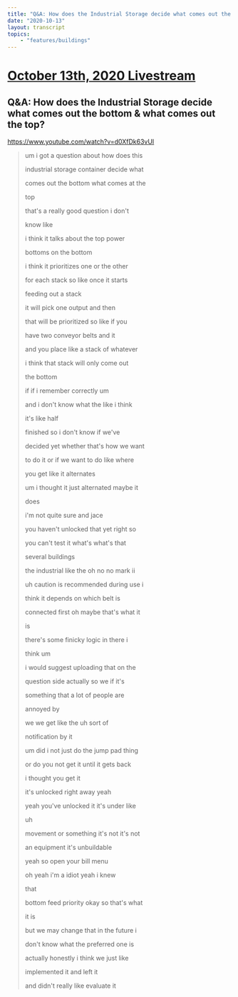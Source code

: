 ```yaml
---
title: "Q&A: How does the Industrial Storage decide what comes out the bottom & what comes out the top?"
date: "2020-10-13"
layout: transcript
topics:
    - "features/buildings"
---
```

# [October 13th, 2020 Livestream](../2020-10-13.md)
## Q&A: How does the Industrial Storage decide what comes out the bottom & what comes out the top?
https://www.youtube.com/watch?v=d0XfDk63vUI
> um i got a question about how does this
> 
> industrial storage container decide what
> 
> comes out the bottom what comes at the
> 
> top
> 
> that's a really good question i don't
> 
> know like
> 
> i think it talks about the top power
> 
> bottoms on the bottom
> 
> i think it prioritizes one or the other
> 
> for each stack so like once it starts
> 
> feeding out a stack
> 
> it will pick one output and then
> 
> that will be prioritized so like if you
> 
> have two conveyor belts and it
> 
> and you place like a stack of whatever
> 
> i think that stack will only come out
> 
> the bottom
> 
> if if i remember correctly um
> 
> and i don't know what the like i think
> 
> it's like half
> 
> finished so i don't know if we've
> 
> decided yet whether that's how we want
> 
> to do it or if we want to do like where
> 
> you get like it alternates
> 
> um i thought it just alternated maybe it
> 
> does
> 
> i'm not quite sure and jace
> 
> you haven't unlocked that yet right so
> 
> you can't test it what's what's that
> 
> several buildings
> 
> the industrial like the oh no no mark ii
> 
> uh caution is recommended during use i
> 
> think it depends on which belt is
> 
> connected first oh maybe that's what it
> 
> is
> 
> there's some finicky logic in there i
> 
> think um
> 
> i would suggest uploading that on the
> 
> question side actually so we if it's
> 
> something that a lot of people are
> 
> annoyed by
> 
> we we get like the uh sort of
> 
> notification by it
> 
> um did i not just do the jump pad thing
> 
> or do you not get it until it gets back
> 
> i thought you get it
> 
> it's unlocked right away yeah
> 
> yeah you've unlocked it it's under like
> 
> uh
> 
> movement or something it's not it's not
> 
> an equipment it's unbuildable
> 
> yeah so open your bill menu
> 
> oh yeah i'm a idiot yeah i knew
> 
> that
> 
> bottom feed priority okay so that's what
> 
> it is
> 
> but we may change that in the future i
> 
> don't know what the preferred one is
> 
> actually honestly i think we just like
> 
> implemented it and left it
> 
> and didn't really like evaluate it
> 
